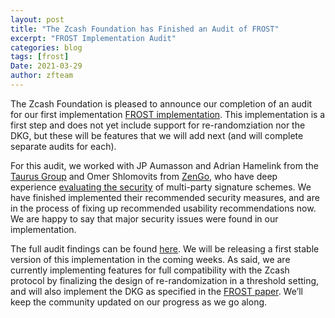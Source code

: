 ```yaml
---
layout: post
title: "The Zcash Foundation has Finished an Audit of FROST"
excerpt: "FROST Implementation Audit"
categories: blog
tags: [frost]
Date: 2021-03-29
author: zfteam
---
```


The Zcash Foundation is pleased to announce our completion of an audit for our first implementation [FROST implementation](https://github.com/ZcashFoundation/redjubjub/blob/main/src/frost.rs). This implementation is a first step and does not yet include support for re-randomziation nor the DKG, but these will be features that we will add next (and will complete separate audits for each).

For this audit, we worked with JP Aumasson and Adrian Hamelink from the [Taurus Group](https://www.taurushq.com) and Omer Shlomovits from [ZenGo](https://www.zengo.com/), who have deep experience [evaluating the security](https://eprint.iacr.org/2020/1052) of multi-party signature schemes. We have finished implemented their recommended security measures, and are in the process of fixing
 up recommended usability recommendations now. We are happy to say that major security issues were found in our implementation.

The full audit findings can be found [here](). We will be releasing a first stable version of this implementation in the coming weeks. As said, we are currently implementing features for full compatibility with the Zcash protocol by finalizing the design of re-randomization in a threshold setting, and will also implement the DKG as specified in the [FROST paper](https://eprint.iacr.org/2020/852). We’ll keep the community updated on our progress as we go along.

